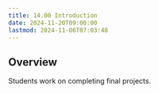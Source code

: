 ```yaml
---
title: 14.00 Introduction
date: 2024-11-20T09:00:00
lastmod: 2024-11-06T07:03:48
---
```


## Overview

Students work on completing final projects.

